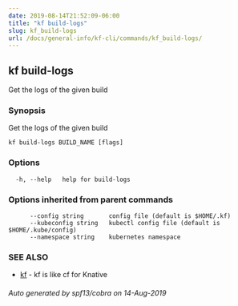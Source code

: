 ```yaml
---
date: 2019-08-14T21:52:09-06:00
title: "kf build-logs"
slug: kf_build-logs
url: /docs/general-info/kf-cli/commands/kf_build-logs/
---
```

## kf build-logs

Get the logs of the given build

### Synopsis

Get the logs of the given build

```
kf build-logs BUILD_NAME [flags]
```

### Options

```
  -h, --help   help for build-logs
```

### Options inherited from parent commands

```
      --config string       config file (default is $HOME/.kf)
      --kubeconfig string   kubectl config file (default is $HOME/.kube/config)
      --namespace string    kubernetes namespace
```

### SEE ALSO

* [kf](/docs/general-info/kf-cli/commands/kf/)	 - kf is like cf for Knative

###### Auto generated by spf13/cobra on 14-Aug-2019
